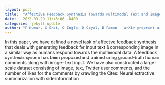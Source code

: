 ```yaml
---
layout: post
title:  "Affective Feedback Synthesis Towards Multimodal Text and Image Data"
date:   2022-03-29 11:43:06 -0400
categories: jekyll update
author: "P Kumar, G Bhat, O Ingle, D Goyal, B Raman - arXiv preprint arXiv:2203.12692, 2022"
---
```

In this paper, we have defined a novel task of affective feedback synthesis that deals with generating feedback for input text & corresponding image in a similar way as humans respond towards the multimodal data. A feedback synthesis system has been proposed and trained using ground-truth human comments along with image- text input. We have also constructed a large-scale dataset consisting of image, text, Twitter user comments, and the number of likes for the comments by crawling the Cites: Neural extractive summarization with side information